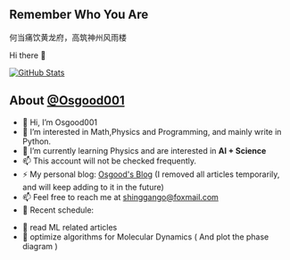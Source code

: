 <!---
Osgood001/Osgood001 is a ✨ special ✨ repository because its `README.md` (this file) appears on your GitHub profile.
You can click the Preview link to take a look at your changes.
--->

## Remember Who You Are
何当痛饮黄龙府，高筑神州风雨楼

 Hi there 👋

<a href="https://github.com/Osgood001">
  <img alt="GitHub Stats" src="https://github-readme-stats.vercel.app/api?username=Osgood001&show_icons=true&include_all_commits=true&count_private=true" />
</a>

<!-- <br>

<a href="https://github.com/osgood001">
  <img alt="Top Langs" src="https://github-readme-stats.vercel.app/api/top-langs/?username=Osgood001&layout=compact" />
</a>

<br> -->

## About [@Osgood001](https://github.com/Osgood001)

- 👋 Hi, I’m Osgood001
- 👀 I’m interested in Math,Physics and Programming, and mainly write in Python.
- 🌱 I’m currently learning Physics and are interested in **AI + Science**
- 📫 This account will not be checked frequently.
- ⚡ My personal blog: [Osgood's Blog](https://osgood001.github.io) (I removed all articles temporarily, and will keep adding to it in the future)
- 📫 Feel free to reach me at shinggango@foxmail.com
- 💠 Recent schedule: 
<!-- - 🎶 working on an accoustic project: simulate voice in the bathroom -->
  - 📜 read ML related articles
  - 🎠 optimize algorithms for Molecular Dynamics ( And plot the phase diagram )
<!--   - Survive the Final Exams -->
<!--   - Data Science with Python/Origin -->
<!--   - Realization of the main content in abstrac algbra text written by Alexei I Kostrikin. -->
<!--   - Realization of the main content in Quantum Mechanics(Griffiths Edition). -->
<!--   - Generate Data for Lattice QCD. -->
<!--   - Design Electron Optical Pathway with COMSOL. -->
<!--   - Build a interactive Web app with Javascript and Vue. -->
<!--   - Build Quantum Algorithms for Hatree-Fock Method. -->
<!--   - Take up learning Unity and build small games for fun.
<!--   - Social community research: Based on Bilibili and QQ zone. -->
<!--   - Read basics on AI,finance,Linguistic Acoustics. -->
